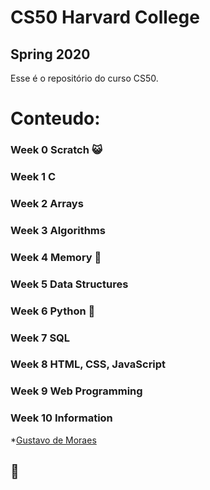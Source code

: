 
# CS50 Harvard College
 ## Spring 2020

Esse é o repositório do curso CS50.

# Conteudo:

### Week 0 Scratch 😺
### Week 1 C
### Week 2 Arrays
### Week 3 Algorithms
### Week 4 Memory 🧠
### Week 5 Data Structures
### Week 6 Python 🐍
### Week 7 SQL
### Week 8 HTML, CSS, JavaScript
### Week 9 Web Programming
### Week 10 Information
*[Gustavo de Moraes](https://www.linkedin.com/in/gustavo-moraes-8464451ab/)


## 🚀 
